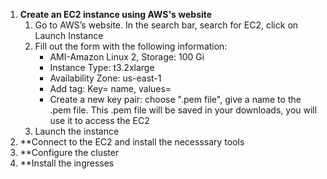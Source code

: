 1.  **Create an EC2 instance using AWS's website**
    1. Go to AWS’s website. In the search bar, search for EC2, click on Launch Instance
    2. Fill out the form with the following information:
        * AMI-Amazon Linux 2, Storage: 100 Gi
        * Instance Type: t3.2xlarge
        * Availability Zone: us-east-1
        * Add tag: Key= name, values= <choose name for instance>
        * Create a new key pair: choose ".pem file", give a name to the .pem file. This .pem file will be saved in your downloads, you will use it to access the EC2
    3. Launch the instance
2.  **Connect to the EC2 and install the necesssary tools
3. **Configure the cluster
4. **Install the ingresses

  
